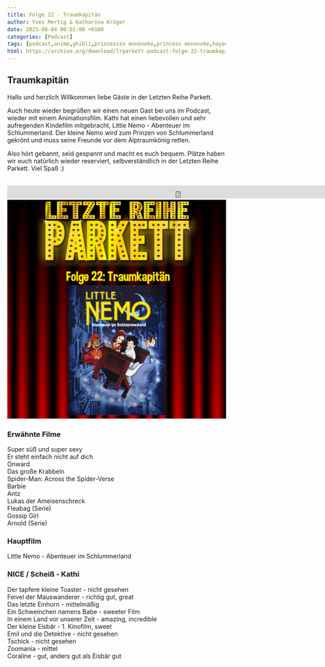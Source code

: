 ```yaml
---
title: Folge 22 - Traumkapitän
author: Yves Mertig & Katharina Krüger
date: 2023-08-04 00:01:00 +0100
categories: [Podcast]
tags: [podcast,anime,ghibli,prinzessin mononoke,princess mononoke,hayao miyazaki]
html: https://archive.org/download/lrparkett-podcast-folge-22-traumkapitan_202308/LRParkett%20Podcast%20Folge%2022%20-%20Traumkapit%C3%A4n.mp3
---
```


## Traumkapitän

Hallo und herzlich Willkommen liebe Gäste in der Letzten Reihe Parkett.

Auch heute wieder begrüßen wir einen neuen Gast bei uns im Podcast, wieder mit einem Animationsfilm. Kathi hat einen liebevollen und sehr aufregenden Kindefilm mitgebracht, Little Nemo - Abenteuer im Schlummerland.
Der kleine Nemo wird zum Prinzen von Schlummerland gekrönt und muss seine Freunde vor dem Alptraumkönig retten.

Also hört gebannt, seid gespannt und macht es euch bequem.
Plätze haben wir euch natürlich wieder reserviert, selbverständlich in der Letzten Reihe Parkett. Viel Spaß :)
<br>
<br>

<iframe src="https://archive.org/download/lrparkett-podcast-folge-22-traumkapitan_202308/LRParkett%20Podcast%20Folge%2022%20-%20Traumkapit%C3%A4n.mp3" width="800" height="30" frameborder="0" webkitallowfullscreen="true" mozallowfullscreen="true" allowfullscreen></iframe>


<img src="/assets/img/postings/posting022.png" alt="Podcast Cover">

### Erwähnte Filme

Super süß und super sexy <br>
Er steht einfach nicht auf dich <br>
Onward <br>
Das große Krabbeln <br>
Spider-Man: Across the Spider-Verse <br>
Barbie <br>
Antz <br>
Lukas der Ameisenschreck <br>
Fleabag (Serie) <br>
Gossip Girl <br>
Arnold (Serie) <br>

### Hauptfilm

Little Nemo - Abenteuer im Schlummerland <br>

### NICE / Scheiß - Kathi

Der tapfere kleine Toaster - nicht gesehen <br>
Feivel der Mauswanderer - richtig gut, great <br>
Das letzte Einhorn - mittelmäßig <br>
Ein Schweinchen namens Babe - sweeter Film <br>
In einem Land vor unserer Zeit - amazing, incredible <br>
Der kleine Eisbär - 1. Kinofilm, sweet <br>
Emil und die Detektive - nicht gesehen <br>
Tschick - nicht gesehen <br>
Zoomania - mittel <br>
Coraline - gut, anders gut als Eisbär gut<br>